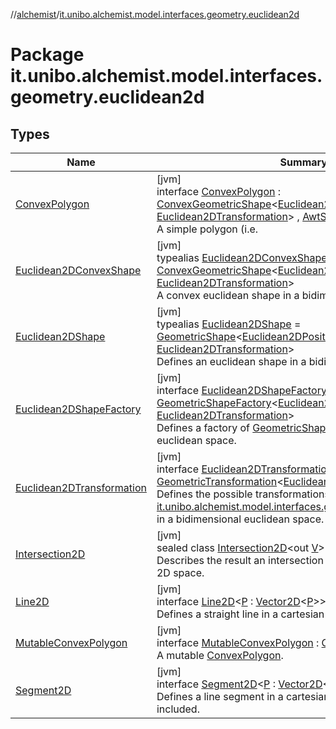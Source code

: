 //[alchemist](../../index.md)/[it.unibo.alchemist.model.interfaces.geometry.euclidean2d](index.md)

# Package it.unibo.alchemist.model.interfaces.geometry.euclidean2d

## Types

| Name | Summary |
|---|---|
| [ConvexPolygon](-convex-polygon/index.md) | [jvm]<br>interface [ConvexPolygon](-convex-polygon/index.md) : [ConvexGeometricShape](../it.unibo.alchemist.model.interfaces.geometry/-convex-geometric-shape/index.md)<[Euclidean2DPosition](../it.unibo.alchemist.model.implementations.positions/-euclidean2-d-position/index.md), [Euclidean2DTransformation](-euclidean2-d-transformation/index.md)> , [AwtShapeCompatible](../it.unibo.alchemist.model.implementations.geometry/-awt-shape-compatible/index.md)<br>A simple polygon (i.e. |
| [Euclidean2DConvexShape](index.md#-786369621%2FClasslikes%2F-267951372) | [jvm]<br>typealias [Euclidean2DConvexShape](index.md#-786369621%2FClasslikes%2F-267951372) = [ConvexGeometricShape](../it.unibo.alchemist.model.interfaces.geometry/-convex-geometric-shape/index.md)<[Euclidean2DPosition](../it.unibo.alchemist.model.implementations.positions/-euclidean2-d-position/index.md), [Euclidean2DTransformation](-euclidean2-d-transformation/index.md)><br>A convex euclidean shape in a bidimensional environment. |
| [Euclidean2DShape](index.md#1496739300%2FClasslikes%2F-267951372) | [jvm]<br>typealias [Euclidean2DShape](index.md#1496739300%2FClasslikes%2F-267951372) = [GeometricShape](../it.unibo.alchemist.model.interfaces.geometry/-geometric-shape/index.md)<[Euclidean2DPosition](../it.unibo.alchemist.model.implementations.positions/-euclidean2-d-position/index.md), [Euclidean2DTransformation](-euclidean2-d-transformation/index.md)><br>Defines an euclidean shape in a bidimensional space. |
| [Euclidean2DShapeFactory](-euclidean2-d-shape-factory/index.md) | [jvm]<br>interface [Euclidean2DShapeFactory](-euclidean2-d-shape-factory/index.md) : [GeometricShapeFactory](../it.unibo.alchemist.model.interfaces.geometry/-geometric-shape-factory/index.md)<[Euclidean2DPosition](../it.unibo.alchemist.model.implementations.positions/-euclidean2-d-position/index.md), [Euclidean2DTransformation](-euclidean2-d-transformation/index.md)> <br>Defines a factory of [GeometricShape](../it.unibo.alchemist.model.interfaces.geometry/-geometric-shape/index.md) for a bidimensional euclidean space. |
| [Euclidean2DTransformation](-euclidean2-d-transformation/index.md) | [jvm]<br>interface [Euclidean2DTransformation](-euclidean2-d-transformation/index.md) : [GeometricTransformation](../it.unibo.alchemist.model.interfaces.geometry/-geometric-transformation/index.md)<[Euclidean2DPosition](../it.unibo.alchemist.model.implementations.positions/-euclidean2-d-position/index.md)> <br>Defines the possible transformations for a [it.unibo.alchemist.model.interfaces.geometry.GeometricShape](../it.unibo.alchemist.model.interfaces.geometry/-geometric-shape/index.md) in a bidimensional euclidean space. |
| [Intersection2D](-intersection2-d/index.md) | [jvm]<br>sealed class [Intersection2D](-intersection2-d/index.md)<out [V](-intersection2-d/index.md)><br>Describes the result an intersection operation in an euclidean 2D space. |
| [Line2D](-line2-d/index.md) | [jvm]<br>interface [Line2D](-line2-d/index.md)<[P](-line2-d/index.md) : [Vector2D](../it.unibo.alchemist.model.interfaces.geometry/-vector2-d/index.md)<[P](-line2-d/index.md)>><br>Defines a straight line in a cartesian plane. |
| [MutableConvexPolygon](-mutable-convex-polygon/index.md) | [jvm]<br>interface [MutableConvexPolygon](-mutable-convex-polygon/index.md) : [ConvexPolygon](-convex-polygon/index.md)<br>A mutable [ConvexPolygon](-convex-polygon/index.md). |
| [Segment2D](-segment2-d/index.md) | [jvm]<br>interface [Segment2D](-segment2-d/index.md)<[P](-segment2-d/index.md) : [Vector2D](../it.unibo.alchemist.model.interfaces.geometry/-vector2-d/index.md)<[P](-segment2-d/index.md)>><br>Defines a line segment in a cartesian plane, endpoints are included. |
